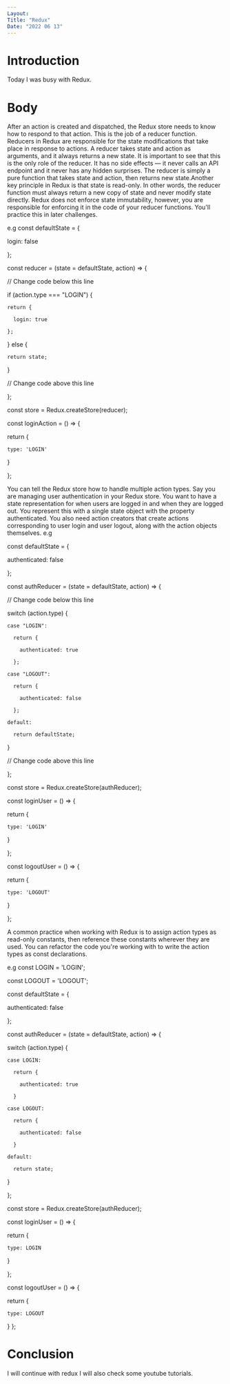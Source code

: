 ```yaml
---
Layout:
Title: "Redux"
Date: "2022 06 13"
---
```


# Introduction
Today I was busy with Redux.

# Body
After an action is created and dispatched, the Redux store needs to know how to respond to that action. This is the job of a reducer function. Reducers in Redux are responsible for the state modifications that take place in response to actions. A reducer takes state and action as arguments, and it always returns a new state. It is important to see that this is the only role of the reducer. It has no side effects — it never calls an API endpoint and it never has any hidden surprises. The reducer is simply a pure function that takes state and action, then returns new state.Another key principle in Redux is that state is read-only. In other words, the reducer function must always return a new copy of state and never modify state directly. Redux does not enforce state immutability, however, you are responsible for enforcing it in the code of your reducer functions. You'll practice this in later challenges.

e.g
const defaultState = {

  login: false 

};

const reducer = (state = defaultState, action) => {

  // Change code below this line 

if (action.type === "LOGIN") {

    return {   

      login: true    

    };  

  } else {

    return state;

  }

  // Change code above this line  

};

const store = Redux.createStore(reducer);

const loginAction = () => {

  return { 

    type: 'LOGIN'   

  }  

};


You can tell the Redux store how to handle multiple action types. Say you are managing user authentication in your Redux store. You want to have a state representation for when users are logged in and when they are logged out. You represent this with a single state object with the property authenticated. You also need action creators that create actions corresponding to user login and user logout, along with the action objects themselves.
e.g 

const defaultState = {

  authenticated: false

};

const authReducer = (state = defaultState, action) => {

  // Change code below this line

switch (action.type) {

    case "LOGIN":

      return {

        authenticated: true

      };

    case "LOGOUT":

      return {

        authenticated: false

      };

    default:

      return defaultState;

  }

  // Change code above this line

};

const store = Redux.createStore(authReducer);

const loginUser = () => {

  return {

    type: 'LOGIN'

  }

};

const logoutUser = () => {

  return {

    type: 'LOGOUT'

  }

};

A common practice when working with Redux is to assign action types as read-only constants, then reference these constants wherever they are used. You can refactor the code you're working with to write the action types as const declarations.

e.g 
const LOGIN = 'LOGIN';

const LOGOUT = 'LOGOUT';

const defaultState = {

  authenticated: false

};

const authReducer = (state = defaultState, action) => {

  switch (action.type) {

    case LOGIN:

      return {

        authenticated: true

      }

    case LOGOUT:

      return {

        authenticated: false

      }

    default:

      return state;

  }

};

const store = Redux.createStore(authReducer);

const loginUser = () => {

  return {

    type: LOGIN

  }

};

const logoutUser = () => {

  return {

    type: LOGOUT

  }
};

# Conclusion
I will continue with redux I will also check some youtube tutorials.